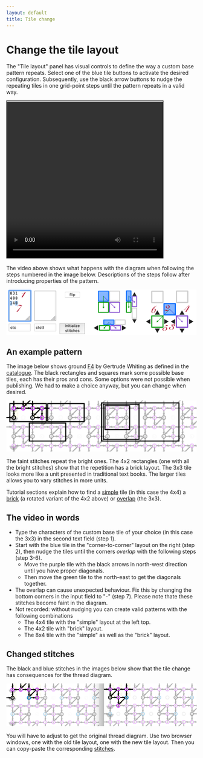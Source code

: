 ```yaml
---
layout: default
title: Tile change
---
```

Change the tile layout
======================

The "Tile layout" panel has visual controls to 
define the way a custom base pattern repeats.
Select one of the blue tile buttons to activate the desired configuration.
Subsequently, use the black arrow buttons to nudge the repeating tiles in one grid-point steps 
until the pattern repeats in a valid way.

<video width="414" height="414" controls style="border: 1px solid; padding-top: 2px;">
    <source src="images/brick-to-overlap-animation.mp4" type="video/mp4">
    Your browser does not support an inline <a href="images/brick-to-overlap-animation.mp4">video</a>.
</video>  

The video above shows what happens with the diagram 
when following the steps numbered in the image below.
Descriptions of the steps follow after introducing properties of the pattern.

![](images/brick-to-overlap-order.png)

An example pattern
------------------

The image below shows ground [F4](https://d-bl.github.io/GroundForge/tiles?whiting=F4_P180&patchWidth=9&patchHeight=9&d1=ctc&c1=ctc&b1=ctc&a1=ctc&d2=ctc&c2=ctcllctc&a2=ctcrrctc&tile=1483,8-48&footsideStitch=ctctt&tileStitch=ctc&headsideStitch=ctctt&shiftColsSW=-2&shiftRowsSW=2&shiftColsSE=2&shiftRowsSE=2)
by Gertrude Whiting as defined in the [catalogue](/gw-lace-to-gf).
The black rectangles and squares mark some possible base tiles, each has their pros and cons. 
Some options were not possible when publishing. We had to make a choice anyway, but you can change when desired. 

![](images/brick-to-overlap-prepare.png)

The faint stitches repeat the bright ones. 
The 4x2 rectangles (one with all the bright stitches) show that the repetition has a brick layout.
The 3x3 tile looks more like a unit presented in traditional text books.
The larger tiles allows you to vary stitches in more units. 

Tutorial sections explain how to find a [simple](Advanced#simple-arrangement) 
tile (in this case the 4x4) a [brick](Advanced#creating-a-smaller-base-tile) 
(a rotated variant of the 4x2 above) or [overlap](Advanced#overlap-arrangement) (the 3x3).

The video in words
------------------

* Type the characters of the custom base tile of your choice (in this case the 3x3) in the second text field (step 1).
* Start with the blue tile in the "corner-to-corner" layout on the right (step 2), 
    then nudge the tiles until the corners _overlap_ with the following steps (step 3-6).
  * Move the purple tile with the black arrows in north-west direction until you have proper diagonals.
  * Then move the green tile to the north-east to get the diagonals together.
* The overlap can cause unexpected behaviour. 
  Fix this by changing the bottom corners in the input field to "-" (step 7).
  Please note thate these stitches become faint in the diagram.
* Not recorded: without nudging you can create valid patterns with the following combinations
  * The 4x4 tile with the "simple" layout at the left top.
  * The 4x2 tile with "brick" layout. 
  * The 8x4 tile with the "simple" as well as the "brick" layout.
  

Changed stitches
----------------
The black and blue stitches in the images below show 
that the tile change has consequences for the thread diagram.
  
![](images/brick-to-overlap-stitches.png)

You will have to adjust to get the original thread diagram.
Use two browser windows, one with the old tile layout, one with the new tile layout.
Then you can copy-paste the corresponding [stitches](Replace).
